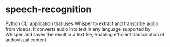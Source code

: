 # speech-recognition
Python CLI application that uses Whisper to extract and transcribe audio from videos. It converts audio into text in any language supported by Whisper and saves the result in a text file, enabling efficient transcription of audiovisual content.
